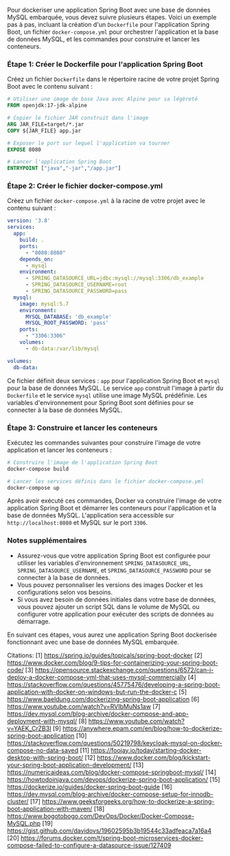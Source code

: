 Pour dockeriser une application Spring Boot avec une base de données MySQL embarquée, vous devez suivre plusieurs étapes. Voici un exemple pas à pas, incluant la création d'un `Dockerfile` pour l'application Spring Boot, un fichier `docker-compose.yml` pour orchestrer l'application et la base de données MySQL, et les commandes pour construire et lancer les conteneurs.

### Étape 1: Créer le Dockerfile pour l'application Spring Boot

Créez un fichier `Dockerfile` dans le répertoire racine de votre projet Spring Boot avec le contenu suivant :

```Dockerfile
# Utiliser une image de base Java avec Alpine pour sa légèreté
FROM openjdk:17-jdk-alpine

# Copier le fichier JAR construit dans l'image
ARG JAR_FILE=target/*.jar
COPY ${JAR_FILE} app.jar

# Exposer le port sur lequel l'application va tourner
EXPOSE 8080

# Lancer l'application Spring Boot
ENTRYPOINT ["java","-jar","/app.jar"]
```

### Étape 2: Créer le fichier docker-compose.yml

Créez un fichier `docker-compose.yml` à la racine de votre projet avec le contenu suivant :

```yaml
version: '3.8'
services:
  app:
    build: .
    ports:
      - "8080:8080"
    depends_on:
      - mysql
    environment:
      - SPRING_DATASOURCE_URL=jdbc:mysql://mysql:3306/db_example
      - SPRING_DATASOURCE_USERNAME=root
      - SPRING_DATASOURCE_PASSWORD=pass
  mysql:
    image: mysql:5.7
    environment:
      MYSQL_DATABASE: 'db_example'
      MYSQL_ROOT_PASSWORD: 'pass'
    ports:
      - "3306:3306"
    volumes:
      - db-data:/var/lib/mysql

volumes:
  db-data:
```

Ce fichier définit deux services : `app` pour l'application Spring Boot et `mysql` pour la base de données MySQL. Le service `app` construit l'image à partir du `Dockerfile` et le service `mysql` utilise une image MySQL prédéfinie. Les variables d'environnement pour Spring Boot sont définies pour se connecter à la base de données MySQL.

### Étape 3: Construire et lancer les conteneurs

Exécutez les commandes suivantes pour construire l'image de votre application et lancer les conteneurs :

```bash
# Construire l'image de l'application Spring Boot
docker-compose build

# Lancer les services définis dans le fichier docker-compose.yml
docker-compose up
```

Après avoir exécuté ces commandes, Docker va construire l'image de votre application Spring Boot et démarrer les conteneurs pour l'application et la base de données MySQL. L'application sera accessible sur `http://localhost:8080` et MySQL sur le port `3306`.

### Notes supplémentaires

- Assurez-vous que votre application Spring Boot est configurée pour utiliser les variables d'environnement `SPRING_DATASOURCE_URL`, `SPRING_DATASOURCE_USERNAME`, et `SPRING_DATASOURCE_PASSWORD` pour se connecter à la base de données.
- Vous pouvez personnaliser les versions des images Docker et les configurations selon vos besoins.
- Si vous avez besoin de données initiales dans votre base de données, vous pouvez ajouter un script SQL dans le volume de MySQL ou configurer votre application pour exécuter des scripts de données au démarrage.

En suivant ces étapes, vous aurez une application Spring Boot dockerisée fonctionnant avec une base de données MySQL embarquée.

Citations:
[1] https://spring.io/guides/topicals/spring-boot-docker
[2] https://www.docker.com/blog/9-tips-for-containerizing-your-spring-boot-code/
[3] https://opensource.stackexchange.com/questions/6572/can-i-deploy-a-docker-compose-yml-that-uses-mysql-commercially
[4] https://stackoverflow.com/questions/45775476/developing-a-spring-boot-application-with-docker-on-windows-but-run-the-docker-c
[5] https://www.baeldung.com/dockerizing-spring-boot-application
[6] https://www.youtube.com/watch?v=RVIbMuNs1aw
[7] https://dev.mysql.com/blog-archive/docker-compose-and-app-deployment-with-mysql/
[8] https://www.youtube.com/watch?v=YAEK_CrZB3I
[9] https://anywhere.epam.com/en/blog/how-to-dockerize-spring-boot-application
[10] https://stackoverflow.com/questions/50219798/keycloak-mysql-on-docker-compose-no-data-saved
[11] https://foojay.io/today/starting-docker-desktop-with-spring-boot/
[12] https://www.docker.com/blog/kickstart-your-spring-boot-application-development/
[13] https://numericaideas.com/blog/docker-compose-springboot-mysql/
[14] https://howtodoinjava.com/devops/dockerize-spring-boot-application/
[15] https://dockerize.io/guides/docker-spring-boot-guide
[16] https://dev.mysql.com/blog-archive/docker-compose-setup-for-innodb-cluster/
[17] https://www.geeksforgeeks.org/how-to-dockerize-a-spring-boot-application-with-maven/
[18] https://www.bogotobogo.com/DevOps/Docker/Docker-Compose-MySQL.php
[19] https://gist.github.com/davidovs/19602595b3b19544c33adfeaca7a16a4
[20] https://forums.docker.com/t/spring-boot-microservices-docker-compose-failed-to-configure-a-datasource-issue/127409